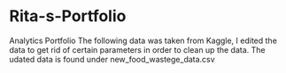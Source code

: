 # Rita-s-Portfolio
Analytics Portfolio
The following data was taken from Kaggle, I edited the data to get rid of certain parameters in order to clean up the data. The udated data is found under new_food_wastege_data.csv
